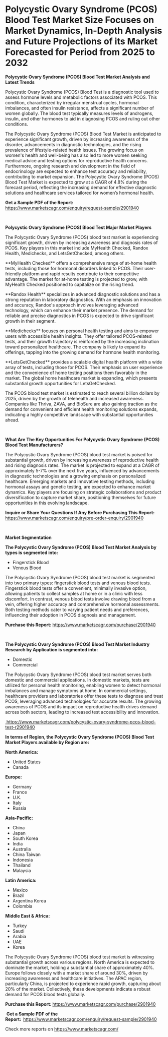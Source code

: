 <p><h1>Polycystic Ovary Syndrome (PCOS) Blood Test Market Size Focuses on Market Dynamics, In-Depth Analysis and Future Projections of its Market Forecasted for Period from 2025 to 2032</h1></p><p><strong>Polycystic Ovary Syndrome (PCOS) Blood Test Market Analysis and Latest Trends</strong></p>
<p><p>Polycystic Ovary Syndrome (PCOS) Blood Test is a diagnostic tool used to assess hormone levels and metabolic factors associated with PCOS. This condition, characterized by irregular menstrual cycles, hormonal imbalances, and often insulin resistance, affects a significant number of women globally. The blood test typically measures levels of androgens, insulin, and other hormones to aid in diagnosing PCOS and ruling out other conditions.</p><p>The Polycystic Ovary Syndrome (PCOS) Blood Test Market is anticipated to experience significant growth, driven by increasing awareness of the disorder, advancements in diagnostic technologies, and the rising prevalence of lifestyle-related health issues. The growing focus on women's health and well-being has also led to more women seeking medical advice and testing options for reproductive health concerns. Furthermore, ongoing research and development in the field of endocrinology are expected to enhance test accuracy and reliability, contributing to market expansion. The Polycystic Ovary Syndrome (PCOS) Blood Test Market is expected to grow at a CAGR of 4.8% during the forecast period, reflecting the increasing demand for effective diagnostic solutions and healthcare services tailored for women’s hormonal health.</p></p>
<p><strong>Get a Sample PDF of the Report:&nbsp;</strong> <a href="https://www.marketscagr.com/enquiry/request-sample/2901940?utm_campaign=2383&utm_medium=2&utm_source=Github&utm_content=ia&utm_term=11032025&utm_id=polycystic-ovary-syndrome-pcos-blood-test">https://www.marketscagr.com/enquiry/request-sample/2901940</a></p>
<p>&nbsp;</p>
<p><strong>Polycystic Ovary Syndrome (PCOS) Blood Test Major Market Players</strong></p>
<p><p>The Polycystic Ovary Syndrome (PCOS) blood test market is experiencing significant growth, driven by increasing awareness and diagnosis rates of PCOS. Key players in this market include MyHealth Checked, Randox Health, Medichecks, and LetsGetChecked, among others.</p><p>**MyHealth Checked** offers a comprehensive range of at-home health tests, including those for hormonal disorders linked to PCOS. Their user-friendly platform and rapid results contribute to their competitive advantage. The market for at-home testing is projected to grow, with MyHealth Checked positioned to capitalize on the rising trend.</p><p>**Randox Health** specializes in advanced diagnostic solutions and has a strong reputation in laboratory diagnostics. With an emphasis on innovation and accuracy, Randox's approach involves leveraging advanced technology, which can enhance their market presence. The demand for reliable and precise diagnostics in PCOS is expected to drive significant growth in their segment.</p><p>**Medichecks** focuses on personal health testing and aims to empower users with accessible health insights. They offer tailored PCOS-related tests, and their growth trajectory is reinforced by the increasing inclination toward personalized healthcare. The company is likely to expand its offerings, tapping into the growing demand for hormone health monitoring.</p><p>**LetsGetChecked** provides a scalable digital health platform with a wide array of tests, including those for PCOS. Their emphasis on user experience and the convenience of home testing positions them favorably in the market. The global home healthcare market is expanding, which presents substantial growth opportunities for LetsGetChecked.</p><p>The PCOS blood test market is estimated to reach several billion dollars by 2025, driven by the growth of telehealth and increased awareness. Companies like Thriva, ZAVA, and BioSure are also gaining traction as the demand for convenient and efficient health monitoring solutions expands, indicating a highly competitive landscape with substantial opportunities ahead.</p></p>
<p>&nbsp;</p>
<p><strong>What Are The Key Opportunities For Polycystic Ovary Syndrome (PCOS) Blood Test Manufacturers?</strong></p>
<p><p>The Polycystic Ovary Syndrome (PCOS) blood test market is poised for substantial growth, driven by increasing awareness of reproductive health and rising diagnosis rates. The market is projected to expand at a CAGR of approximately 5-7% over the next five years, influenced by advancements in diagnostic technologies and a growing emphasis on personalized healthcare. Emerging markets and innovative testing methods, including hormonal assays and genetic testing, are expected to enhance market dynamics. Key players are focusing on strategic collaborations and product diversification to capture market share, positioning themselves for future opportunities in this evolving landscape.</p></p>
<p><strong>Inquire or Share Your Questions If Any Before Purchasing This Report:</strong> <a href="https://www.marketscagr.com/enquiry/pre-order-enquiry/2901940?utm_campaign=2383&utm_medium=2&utm_source=Github&utm_content=ia&utm_term=11032025&utm_id=polycystic-ovary-syndrome-pcos-blood-test">https://www.marketscagr.com/enquiry/pre-order-enquiry/2901940</a></p>
<p>&nbsp;</p>
<p><strong>Market Segmentation</strong></p>
<p><strong>The Polycystic Ovary Syndrome (PCOS) Blood Test Market Analysis by types is segmented into:</strong></p>
<p><ul><li>Fingerstick Blood</li><li>Venous Blood</li></ul></p>
<p><p>The Polycystic Ovary Syndrome (PCOS) blood test market is segmented into two primary types: fingerstick blood tests and venous blood tests. Fingerstick blood tests offer a convenient, minimally invasive option, allowing patients to collect samples at home or in a clinic with less discomfort. In contrast, venous blood tests involve drawing blood from a vein, offering higher accuracy and comprehensive hormonal assessments. Both testing methods cater to varying patient needs and preferences, influencing their adoption in PCOS diagnosis and management.</p></p>
<p><strong>Purchase this Report:&nbsp;</strong><a href="https://www.marketscagr.com/purchase/2901940?utm_campaign=2383&utm_medium=2&utm_source=Github&utm_content=ia&utm_term=11032025&utm_id=polycystic-ovary-syndrome-pcos-blood-test">https://www.marketscagr.com/purchase/2901940</a></p>
<p>&nbsp;</p>
<p><strong>The Polycystic Ovary Syndrome (PCOS) Blood Test Market Industry Research by Application is segmented into:</strong></p>
<p><ul><li>Domestic</li><li>Commercial</li></ul></p>
<p><p>The Polycystic Ovary Syndrome (PCOS) blood test market serves both domestic and commercial applications. In domestic markets, tests are utilized for personal health monitoring, enabling women to detect hormonal imbalances and manage symptoms at home. In commercial settings, healthcare providers and laboratories offer these tests to diagnose and treat PCOS, leveraging advanced technologies for accurate results. The growing awareness of PCOS and its impact on reproductive health drives demand across both sectors, leading to increased test accessibility and innovation.</p></p>
<p><a href="https://www.marketscagr.com/polycystic-ovary-syndrome-pcos-blood-test-r2901940?utm_campaign=2383&utm_medium=2&utm_source=Github&utm_content=ia&utm_term=11032025&utm_id=polycystic-ovary-syndrome-pcos-blood-test">&nbsp;https://www.marketscagr.com/polycystic-ovary-syndrome-pcos-blood-test-r2901940</a></p>
<p><strong>In terms of Region, the Polycystic Ovary Syndrome (PCOS) Blood Test Market Players available by Region are:</strong></p>
<p>
    <p> <strong> North America: </strong>
        <ul>
            <li>United States</li>
            <li>Canada</li>
        </ul>
        </p> 
    <p> <strong> Europe: </strong>
        <ul>
            <li>Germany</li>
            <li>France</li>
            <li>U.K.</li>
            <li>Italy</li>
            <li>Russia</li>
        </ul>
        </p> 
    <p> <strong> Asia-Pacific: </strong>
        <ul>
            <li>China</li>
            <li>Japan</li>
            <li>South Korea</li>
            <li>India</li>
            <li>Australia</li>
            <li>China Taiwan</li>
            <li>Indonesia</li>
            <li>Thailand</li>
            <li>Malaysia</li>
        </ul>
        </p> 
    <p> <strong> Latin America: </strong>
        <ul>
            <li>Mexico</li>
            <li>Brazil</li>
            <li>Argentina Korea</li>
            <li>Colombia</li>
        </ul>
        </p> 
    <p> <strong> Middle East & Africa: </strong>
        <ul>
            <li>Turkey</li>
            <li>Saudi</li>
            <li>Arabia</li>
            <li>UAE</li>
            <li>Korea</li>
        </ul>
    </p>
    </p>
<p><p>The Polycystic Ovary Syndrome (PCOS) blood test market is witnessing substantial growth across various regions. North America is expected to dominate the market, holding a substantial share of approximately 40%. Europe follows closely with a market share of around 30%, driven by increasing awareness and healthcare initiatives. The APAC region, particularly China, is projected to experience rapid growth, capturing about 20% of the market. Collectively, these developments indicate a robust demand for PCOS blood tests globally.</p></p>
<p><strong>Purchase this Report: </strong><a href="https://www.marketscagr.com/purchase/2901940?utm_campaign=2383&utm_medium=2&utm_source=Github&utm_content=ia&utm_term=11032025&utm_id=polycystic-ovary-syndrome-pcos-blood-test">https://www.marketscagr.com/purchase/2901940</a></p>
<p>&nbsp;<strong>Get a Sample PDF of the Report:&nbsp;&nbsp;</strong><a href="https://www.marketscagr.com/enquiry/request-sample/2901940?utm_campaign=2383&utm_medium=2&utm_source=Github&utm_content=ia&utm_term=11032025&utm_id=polycystic-ovary-syndrome-pcos-blood-test">https://www.marketscagr.com/enquiry/request-sample/2901940</a></p>
<p><strong></strong></p>
<p>Check more reports on <a href="https://www.marketscagr.com/?utm_campaign=2383&utm_medium=2&utm_source=Github&utm_content=ia&utm_term=11032025&utm_id=polycystic-ovary-syndrome-pcos-blood-test">https://www.marketscagr.com/</a></p>